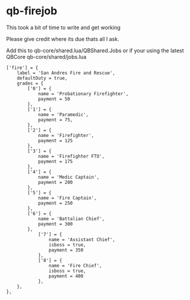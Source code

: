# qb-firejob

This took a bit of time to write and get working

Please give credit where its due thats all I ask.

Add this to qb-core/shared.lua/QBShared.Jobs or if your using the latest QBCore qb-core/shared/jobs.lua

	['fire'] = {
		label = 'San Andres Fire and Rescue',
		defaultDuty = true,
		grades = {
			['0'] = {
				name = 'Probationary Firefighter',
				payment = 50
			},
			['1'] = {
				name = 'Paramedic',
				payment = 75,
			},
			['2'] = {
				name = 'Firefighter',
				payment = 125
			},
			['3'] = {
				name = 'Firefighter FTO',
				payment = 175
			},
			['4'] = {
				name = 'Medic Captain',
				payment = 200
			},
			['5'] = {
				name = 'Fire Captain',
				payment = 250
			},
			['6'] = {
				name = 'Battalian Chief',
				payment = 300
			},
            	['7'] = {
                	name = 'Assistant Chief',
                	isboss = true,
                	payment = 350
            	},
            	['8'] = {
                	name = 'Fire Chief',
                	isboss = true,
                	payment = 400
            	},
		},
	},

